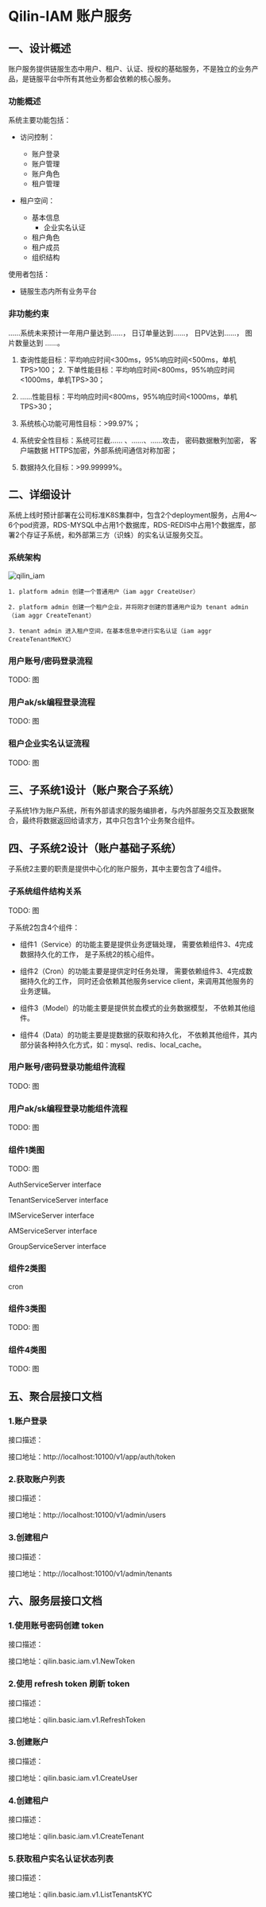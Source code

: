 # Qilin-IAM 账户服务

## 一、设计概述

账户服务提供链服生态中用户、租户、认证、授权的基础服务，不是独立的业务产品，是链服平台中所有其他业务都会依赖的核心服务。

### 功能概述

系统主要功能包括：


- 访问控制：
    - 账户登录
    - 账户管理
    - 账户角色
    - 租户管理

- 租户空间：
    - 基本信息
        - 企业实名认证
    - 租户角色
    - 租户成员
    - 组织结构

使⽤者包括：

- 链服生态内所有业务平台

### ⾮功能约束

……系统未来预计⼀年⽤户量达到……， ⽇订单量达到……， ⽇PV达到……， 图⽚数量达到 ……。

1. 查询性能⽬标：平均响应时间<300ms，95%响应时间<500ms，单机TPS>100； 2. 下单性能⽬标：平均响应时间<800ms，95%响应时间<1000ms，单机TPS>30；

3. ……性能⽬标：平均响应时间<800ms，95%响应时间<1000ms，单机TPS>30；

4. 系统核⼼功能可⽤性⽬标：>99.97%；

5. 系统安全性⽬标：系统可拦截…… 、……、……攻击， 密码数据散列加密， 客户端数据 HTTPS加密，外部系统间通信对称加密；

6. 数据持久化⽬标：>99.99999%。

## 二、详细设计

系统上线时预计部署在公司标准K8S集群中，包含2个deployment服务，占用4～6个pod资源，RDS-MYSQL中占用1个数据库，RDS-REDIS中占用1个数据库，部署2个存证⼦系统，和外部第三⽅（识蛛）的实名认证服务交互。

### 系统架构

![qilin_iam](../../images/qilin/qilin-iam.png)

```
1. platform admin 创建一个普通用户（iam aggr CreateUser）

2. platform admin 创建一个租户企业，并将刚才创建的普通用户设为 tenant admin（iam aggr CreateTenant）

3. tenant admin 进入租户空间，在基本信息中进行实名认证（iam aggr CreateTenantMeKYC）

```

### 用户账号/密码登录流程

TODO: 图

### 用户ak/sk编程登录流程

TODO: 图

### 租户企业实名认证流程

TODO: 图

## 三、子系统1设计（账户聚合子系统）

⼦系统1作为账户系统，所有外部请求的服务编排者，与内外部服务交互及数据聚合，最终将数据返回给请求方，其中只包含1个业务聚合组件。

## 四、子系统2设计（账户基础子系统）

⼦系统2主要的职责是提供中心化的账户服务，其中主要包含了4组件。

### 子系统组件结构关系

TODO: 图

⼦系统2包含4个组件： 

- 组件1（Service）的功能主要是提供业务逻辑处理， 需要依赖组件3、4完成数据持久化的工作， 是⼦系统2的核⼼组件。

- 组件2（Cron）的功能主要是提供定时任务处理， 需要依赖组件3、4完成数据持久化的工作， 同时还会依赖其他服务service client，来调用其他服务的业务逻辑。

- 组件3（Model）的功能主要是提供贫血模式的业务数据模型， 不依赖其他组件。

- 组件4（Data）的功能主要是提数据的获取和持久化， 不依赖其他组件，其内部分装各种持久化方式，如：mysql、redis、local_cache。

### 用户账号/密码登录功能组件流程

TODO: 图

### 用户ak/sk编程登录功能组件流程

TODO: 图

### 组件1类图

TODO: 图

AuthServiceServer interface

TenantServiceServer interface

IMServiceServer interface

AMServiceServer interface

GroupServiceServer interface

### 组件2类图

cron

### 组件3类图

TODO: 图

### 组件4类图

TODO: 图

## 五、聚合层接口文档

### 1.账户登录

接口描述：

接口地址：http://localhost:10100/v1/app/auth/token

### 2.获取账户列表

接口描述：

接口地址：http://localhost:10100/v1/admin/users

### 3.创建租户

接口描述：

接口地址：http://localhost:10100/v1/admin/tenants

## 六、服务层接口文档

### 1.使用账号密码创建 token

接口描述：

接口地址：qilin.basic.iam.v1.NewToken

### 2.使用 refresh token 刷新 token

接口描述：

接口地址：qilin.basic.iam.v1.RefreshToken

### 3.创建账户

接口描述：

接口地址：qilin.basic.iam.v1.CreateUser

### 4.创建租户

接口描述：

接口地址：qilin.basic.iam.v1.CreateTenant

### 5.获取租户实名认证状态列表

接口描述：

接口地址：qilin.basic.iam.v1.ListTenantsKYC
